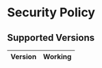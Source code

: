 # Security Policy

## Supported Versions

| Version                | Working            |
| -------                | ------------------ |
